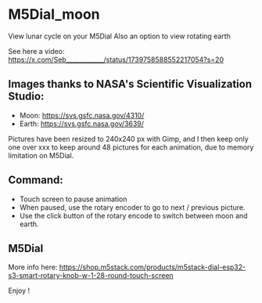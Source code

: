 # M5Dial_moon
View lunar cycle on your M5Dial
Also an option to view rotating earth

See here a video: https://x.com/Seb____________/status/1739758588552217054?s=20

## Images thanks to NASA's Scientific Visualization Studio:
- Moon: https://svs.gsfc.nasa.gov/4310/
- Earth: https://svs.gsfc.nasa.gov/3639/

Pictures have been resized to 240x240 px with Gimp, and I then keep only one over xxx to keep around 48 pictures for each animation, due to memory limitation on M5Dial.

## Command:
- Touch screen to pause animation
- When paused, use the rotary encoder to go to next / previous picture.
- Use the click button of the rotary encode to switch between moon and earth.

## M5Dial
More info here: https://shop.m5stack.com/products/m5stack-dial-esp32-s3-smart-rotary-knob-w-1-28-round-touch-screen

Enjoy !
